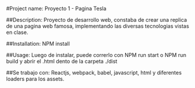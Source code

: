 #Project name: 
Proyecto 1 - Pagina Tesla

##Description: 
Proyecto de desarrollo web, constaba de crear una replica de una pagina web famosa, implementando las diversas tecnologias vistas en clase.

##Installation: 
NPM install

##Usage: 
Luego de instalar, puede correrlo con NPM run start o NPM run build y abrir el .html dento de la carpeta ./dist

##Se trabajo con: 
Reactjs, webpack, babel, javascript, html y diferentes loaders para los assets.